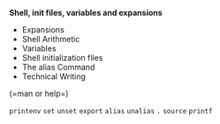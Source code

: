 **Shell, init files, variables and expansions**

-    Expansions
-    Shell Arithmetic
-    Variables
-    Shell initialization files
-    The alias Command
-    Technical Writing

(=man or help=)

   `printenv`
   `set`
   `unset`
   `export`
   `alias`
   `unalias`
   `.`
   `source`
   `printf`


